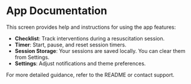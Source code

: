 # App Documentation

This screen provides help and instructions for using the app features:

- **Checklist**: Track interventions during a resuscitation session.
- **Timer**: Start, pause, and reset session timers.
- **Session Storage**: Your sessions are saved locally. You can clear them from Settings.
- **Settings**: Adjust notifications and theme preferences.

For more detailed guidance, refer to the README or contact support.